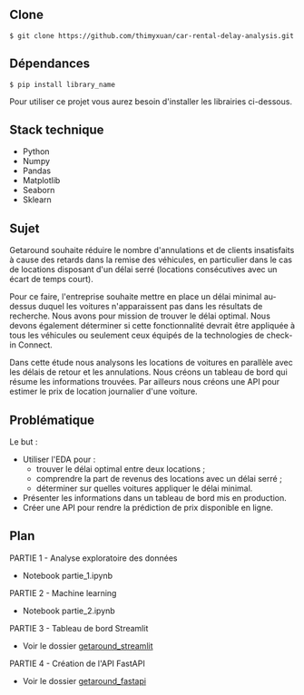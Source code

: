 ## Clone

```$ git clone https://github.com/thimyxuan/car-rental-delay-analysis.git```

## Dépendances

```$ pip install library_name```

Pour utiliser ce projet vous aurez besoin d'installer les librairies ci-dessous.

## Stack technique

- Python
- Numpy
- Pandas
- Matplotlib
- Seaborn
- Sklearn

## Sujet

Getaround souhaite réduire le nombre d'annulations et de clients insatisfaits à cause des retards dans la remise des véhicules, en particulier dans le cas de locations disposant d'un délai serré (locations consécutives avec un écart de temps court). 

Pour ce faire, l'entreprise souhaite mettre en place un délai minimal au-dessus duquel les voitures n'apparaissent pas dans les résultats de recherche. Nous avons pour mission de trouver le délai optimal. Nous devons également déterminer si cette fonctionnalité devrait être appliquée à tous les véhicules ou seulement ceux équipés de la technologies de check-in Connect.

Dans cette étude nous analysons les locations de voitures en parallèle avec les délais de retour et les annulations. Nous créons un tableau de bord qui résume les informations trouvées. Par ailleurs nous créons une API pour estimer le prix de location journalier d'une voiture.

## Problématique

Le but : 

- Utiliser l'EDA pour :
    - trouver le délai optimal entre deux locations ; 
    - comprendre la part de revenus des locations avec un délai serré ;
    - déterminer sur quelles voitures appliquer le délai minimal.
- Présenter les informations dans un tableau de bord mis en production.
- Créer une API pour rendre la prédiction de prix disponible en ligne.

## Plan 

PARTIE 1 - Analyse exploratoire des données
- Notebook partie_1.ipynb

PARTIE 2 - Machine learning
- Notebook partie_2.ipynb

PARTIE 3 - Tableau de bord Streamlit
- Voir le dossier [getaround_streamlit](https://github.com/thimyxuan/certification-bloc-5/tree/master/getaround_streamlit)

PARTIE 4 - Création de l'API FastAPI
- Voir le dossier [getaround_fastapi](https://github.com/thimyxuan/certification-bloc-5/tree/master/getaround_fastapi)